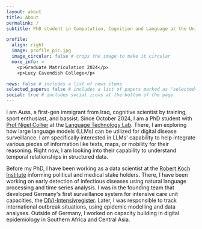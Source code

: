```yaml
---
layout: about
title: About
permalink: /
subtitle: PhD student in Computation, Cognition and Language at the University of Cambridge.

profile:
  align: right
  image: profile_pic.jpg
  image_circular: false # crops the image to make it circular
  more_info: >
    <p>Graduate Matriculation 2024</p>
    <p>Lucy Cavendish College</p>

news: false # includes a list of news items
selected_papers: false # includes a list of papers marked as "selected={true}"
social: true # includes social icons at the bottom of the page
---
```


I am Auss, a first-gen immigrant from Iraq, cognitive scientist by training, sport enthusiast, and bassist. Since October 2024, I am a PhD student with [Prof Nigel Collier](https://www.mmll.cam.ac.uk/nhc30) at the [Language Technology Lab](https://ltl.mmll.cam.ac.uk). There, I am exploring how large language models (LLMs) can be utilized for digital disease surveillance. I am specifically interested in LLMs' capability to help integrate various pieces of information like texts, maps, or mobility for their reasoning. Right now, I am looking into their capability to understand temporal relationships in structured data.

Before my PhD, I have been working as a data scientist at the [Robert Koch Institute](https://www.rki.de/EN/Home/homepage_node.html) informing political and medical stake holders. There, I have been working on early detection of infectious diseases using natural language processing and time series analysis. I was in the founding team that developed Germany's first surveillance system for intensive care unit capacities, the [DIVI-Intensivregister](https://www.intensivregister.de). Later, I was responsible to track international outbreak situations, using epidemic modelling and data analyses. Outside of Germany, I worked on capacity building in digital epidemiology in Southern Africa and Central Asia.
